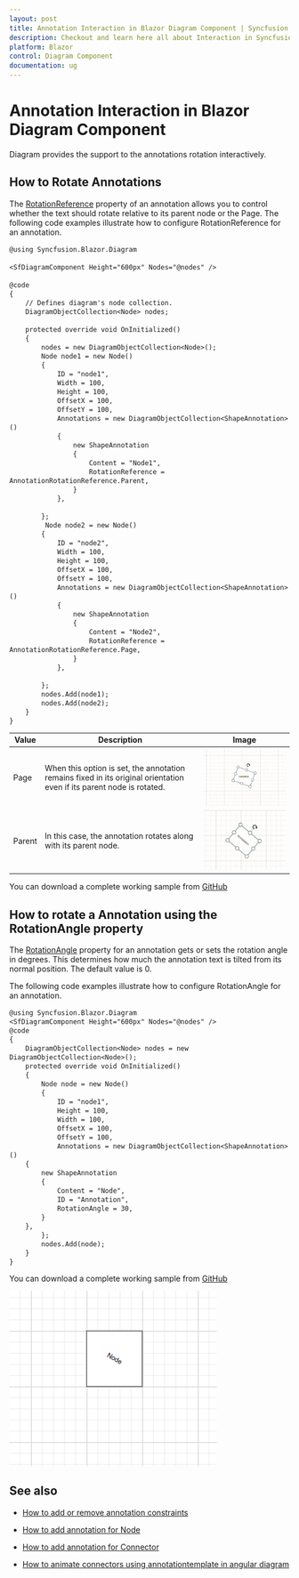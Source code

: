 ```yaml
---
layout: post
title: Annotation Interaction in Blazor Diagram Component | Syncfusion
description: Checkout and learn here all about Interaction in Syncfusion Blazor Diagram component and much more details.
platform: Blazor
control: Diagram Component
documentation: ug
---
```


# Annotation Interaction in Blazor Diagram Component

Diagram provides the support to the annotations rotation interactively.

## How to Rotate Annotations
The [RotationReference](https://help.syncfusion.com/cr/blazor/Syncfusion.Blazor.Diagram.ShapeAnnotation.html#Syncfusion_Blazor_Diagram_ShapeAnnotation_RotationReference) property of an annotation allows you to control whether the text should rotate relative to its parent node or the Page. The following code examples illustrate how to configure RotationReference for an annotation.


```cshtml
@using Syncfusion.Blazor.Diagram

<SfDiagramComponent Height="600px" Nodes="@nodes" />

@code
{
    // Defines diagram's node collection.
    DiagramObjectCollection<Node> nodes;

    protected override void OnInitialized()
    {
        nodes = new DiagramObjectCollection<Node>();
        Node node1 = new Node()
        {
            ID = "node1",
            Width = 100,
            Height = 100,
            OffsetX = 100,
            OffsetY = 100,
            Annotations = new DiagramObjectCollection<ShapeAnnotation>()
            {
                new ShapeAnnotation 
                { 
                    Content = "Node1",
                    RotationReference = AnnotationRotationReference.Parent,
                }
            },
           
        };
         Node node2 = new Node()
        {
            ID = "node2",
            Width = 100,
            Height = 100,
            OffsetX = 100,
            OffsetY = 100,
            Annotations = new DiagramObjectCollection<ShapeAnnotation>()
            {
                new ShapeAnnotation 
                { 
                    Content = "Node2",
                    RotationReference = AnnotationRotationReference.Page,
                }
            },
           
        };
        nodes.Add(node1);
        nodes.Add(node2);
    }
}
```


 Value | Description | Image |
| -------- | -------- | -------- |
| Page | When this option is set, the annotation remains fixed in its original orientation even if its parent node is rotated. | ![Blazor Diagram RotationReference page](../images/rotationReferencePage.gif) |
| Parent | In this case, the annotation rotates along with its parent node. | ![Blazor Diagram RotationReference Parent](../images/rotationReferenceParent.gif) |


You can download a complete working sample from [GitHub](https://github.com/SyncfusionExamples/Blazor-Diagram-Examples/tree/master/UG-Samples/Annotations/Interactions/RotationReference)

## How to rotate a Annotation using the RotationAngle property

The [RotationAngle](https://help.syncfusion.com/cr/blazor/Syncfusion.Blazor.Diagram.Annotation.html#Syncfusion_Blazor_Diagram_Annotation_RotationAngle)  property for an annotation gets or sets the rotation angle in degrees. This determines how much the annotation text is tilted from its normal position. The default value is 0.

The following code examples illustrate how to configure RotationAngle for an annotation.

```cshtml
@using Syncfusion.Blazor.Diagram
<SfDiagramComponent Height="600px" Nodes="@nodes" />
@code
{
    DiagramObjectCollection<Node> nodes = new DiagramObjectCollection<Node>();
    protected override void OnInitialized()
    {
        Node node = new Node()
        {
            ID = "node1",
            Height = 100,
            Width = 100,
            OffsetX = 100,
            OffsetY = 100,
            Annotations = new DiagramObjectCollection<ShapeAnnotation>() 
    { 
        new ShapeAnnotation 
        { 
            Content = "Node",
            ID = "Annotation",
            RotationAngle = 30,    
        }
    },
        };
        nodes.Add(node);
    }
}
```
You can download a complete working sample from [GitHub](https://github.com/SyncfusionExamples/Blazor-Diagram-Examples/tree/master/UG-Samples/Nodes/Interaction/Resize)

![Annotation Rotation in Blazor Diagram](../images/RotationAngleAnnotation.png)

## See also

* [How to add or remove annotation constraints](../constraints#annotation-constraints)

* [How to add annotation for Node](./node-annotation)

* [How to add annotation for Connector](./connector-annotation)

* [How to animate connectors using annotationtemplate in angular diagram](https://support.syncfusion.com/kb/article/20265/how-to-animate-connectors-using-annotationtemplate-in-angular-diagram )